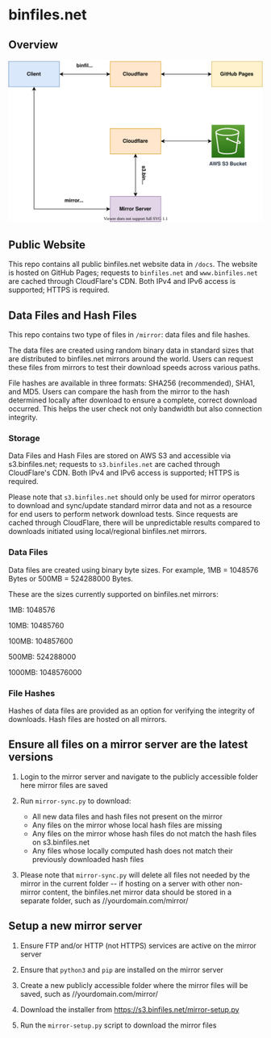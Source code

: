 # binfiles.net

## Overview

![Architecture Diagram](./docs/img/binfiles-architecture.svg)

## Public Website

This repo contains all public binfiles.net website data in `/docs`.  The website is hosted on GitHub Pages; requests to `binfiles.net` and `www.binfiles.net` are cached through CloudFlare's CDN.  Both IPv4 and IPv6 access is supported; HTTPS is required.

## Data Files and Hash Files

This repo contains two type of files in `/mirror`:  data files and file hashes.

The data files are created using random binary data in standard sizes that are distributed to binfiles.net mirrors around the world.  Users can request these files from mirrors to test their download speeds across various paths.

File hashes are available in three formats:  SHA256 (recommended), SHA1, and MD5.  Users can compare the hash from the mirror to the hash determined locally after download to ensure a complete, correct download occurred.  This helps the user check not only bandwidth but also connection integrity.

### Storage

Data Files and Hash Files are stored on AWS S3 and accessible via s3.binfiles.net; requests to `s3.binfiles.net` are cached through CloudFlare's CDN.  Both IPv4 and IPv6 access is supported; HTTPS is required.

Please note that `s3.binfiles.net` should only be used for mirror operators to download and sync/update standard mirror data and not as a resource for end users to perform network download tests.  Since requests are cached through CloudFlare, there will be unpredictable results compared to downloads initiated using local/regional binfiles.net mirrors.

### Data Files

Data files are created using binary byte sizes.  For example, 1MB = 1048576 Bytes or 500MB = 524288000 Bytes.

These are the sizes currently supported on binfiles.net mirrors:

1MB:	1048576

10MB:	10485760

100MB:	104857600

500MB:	524288000

1000MB:	1048576000

### File Hashes

Hashes of data files are provided as an option for verifying the integrity of downloads.  Hash files are hosted on all mirrors.

## Ensure all files on a mirror server are the latest versions

1. Login to the mirror server and navigate to the publicly accessible folder here mirror files are saved

1. Run `mirror-sync.py` to download:
   * All new data files and hash files not present on the mirror
   * Any files on the mirror whose local hash files are missing
   * Any files on the mirror whose hash files do not match the hash files on s3.binfiles.net
   * Any files whose locally computed hash does not match their previously downloaded hash files

1. Please note that `mirror-sync.py` will delete all files not needed by the mirror in the current folder -- if hosting on a server with other non-mirror content, the binfiles.net mirror data should be stored in a separate folder, such as //yourdomain.com/mirror/

## Setup a new mirror server

1. Ensure FTP and/or HTTP (not HTTPS) services are active on the mirror server

1. Ensure that `python3` and `pip` are installed on the mirror server

1. Create a new publicly accessible folder where the mirror files will be saved, such as //yourdomain.com/mirror/

1. Download the installer from https://s3.binfiles.net/mirror-setup.py

1. Run the `mirror-setup.py` script to download the mirror files

